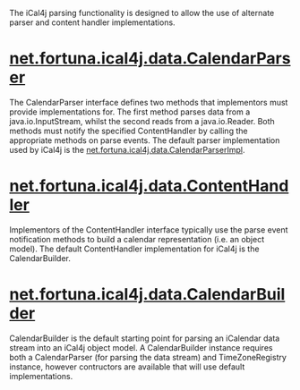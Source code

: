 The iCal4j parsing functionality is designed to allow the use of alternate parser and content handler implementations.

# [net.fortuna.ical4j.data.CalendarParser](http://ical4j.github.io/docs/ical4j/api/3.0.19/net/fortuna/ical4j/data/CalendarParser.html)

The CalendarParser interface defines two methods that implementors must provide implementations for. The first method parses data from a java.io.InputStream, whilst the second reads from a java.io.Reader. Both methods must notify the specified ContentHandler by calling the appropriate methods on parse events. The default parser implementation used by iCal4j is the [net.fortuna.ical4j.data.CalendarParserImpl](http://modularity.net.au/projects/ical4j/apidocs/net/fortuna/ical4j/data/CalendarParserImpl.html).

# [net.fortuna.ical4j.data.ContentHandler](http://ical4j.github.io/docs/ical4j/api/3.0.19/net/fortuna/ical4j/data/ContentHandler.html)

Implementors of the ContentHandler interface typically use the parse event notification methods to build a calendar representation (i.e. an object model). The default ContentHandler implementation for iCal4j is the CalendarBuilder.

# [net.fortuna.ical4j.data.CalendarBuilder](http://modularity.net.au/projects/ical4j/apidocs/net/fortuna/ical4j/data/CalendarBuilder.html)

CalendarBuilder is the default starting point for parsing an iCalendar data stream into an iCal4j object model. A CalendarBuilder instance requires both a CalendarParser (for parsing the data stream) and TimeZoneRegistry instance, however contructors are available that will use default implementations.
